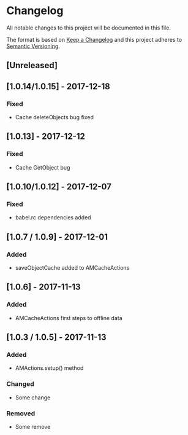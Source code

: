 # Changelog
All notable changes to this project will be documented in this file.

The format is based on [Keep a Changelog](http://keepachangelog.com/en/1.0.0/)
and this project adheres to [Semantic Versioning](http://semver.org/spec/v2.0.0.html).

## [Unreleased]

## [1.0.14/1.0.15] - 2017-12-18
### Fixed
- Cache deleteObjects bug fixed

## [1.0.13] - 2017-12-12
### Fixed
- Cache GetObject bug

## [1.0.10/1.0.12] - 2017-12-07
### Fixed
- babel.rc dependencies added

## [1.0.7 / 1.0.9] - 2017-12-01
### Added
- saveObjectCache added to AMCacheActions

## [1.0.6] - 2017-11-13
### Added
- AMCacheActions first steps to offline data

## [1.0.3 / 1.0.5] - 2017-11-13
### Added
- AMActions.setup() method

### Changed
- Some change

### Removed
- Some remove